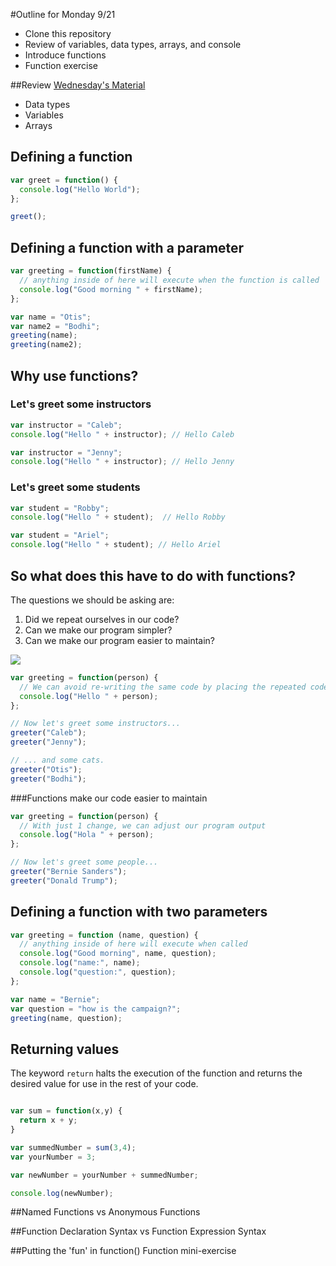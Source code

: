 #Outline for Monday 9/21
- Clone this repository
- Review of variables, data types, arrays, and console
- Introduce functions
- Function exercise

##Review
[Wednesday's Material](https://github.com/calebatwood/Week1_Wednesday)
- Data types
- Variables
- Arrays

## Defining a function

```javascript
var greet = function() {
  console.log("Hello World");
};

greet();

```

## Defining a function with a parameter

```javascript
var greeting = function(firstName) {
  // anything inside of here will execute when the function is called
  console.log("Good morning " + firstName);
};

var name = "Otis";
var name2 = "Bodhi";
greeting(name);
greeting(name2);
```

## Why use functions?

### Let's greet some instructors

```javascript
var instructor = "Caleb";
console.log("Hello " + instructor); // Hello Caleb

var instructor = "Jenny";
console.log("Hello " + instructor); // Hello Jenny
```

### Let's greet some students

```javascript
var student = "Robby";
console.log("Hello " + student);  // Hello Robby

var student = "Ariel";
console.log("Hello " + student); // Hello Ariel
```

## So what does this have to do with functions?

The questions we should be asking are:

  1. Did we repeat ourselves in our code?
  2. Can we make our program simpler?
  3. Can we make our program easier to maintain?

![](http://www.buyog.com/talks/utahjs/bart-dry.png)

```javascript
var greeting = function(person) {
  // We can avoid re-writing the same code by placing the repeated code inside of a function
  console.log("Hello " + person);
};

// Now let's greet some instructors...
greeter("Caleb");
greeter("Jenny");

// ... and some cats.
greeter("Otis");
greeter("Bodhi");
```

###Functions make our code easier to maintain

```javascript
var greeting = function(person) {
  // With just 1 change, we can adjust our program output
  console.log("Hola " + person);
};

// Now let's greet some people...
greeter("Bernie Sanders");
greeter("Donald Trump");
```


## Defining a function with two parameters

```javascript
var greeting = function (name, question) {
  // anything inside of here will execute when called
  console.log("Good morning", name, question);
  console.log("name:", name);
  console.log("question:", question);
};

var name = "Bernie";
var question = "how is the campaign?";
greeting(name, question);

```

## Returning values
The keyword `return` halts the execution of the function and returns the desired value for use in the rest of your code.

```javascript

var sum = function(x,y) {
  return x + y;
}

var summedNumber = sum(3,4);
var yourNumber = 3;

var newNumber = yourNumber + summedNumber;

console.log(newNumber);

```
##Named Functions vs Anonymous Functions

##Function Declaration Syntax vs Function Expression Syntax

##Putting the 'fun' in function()
Function mini-exercise
